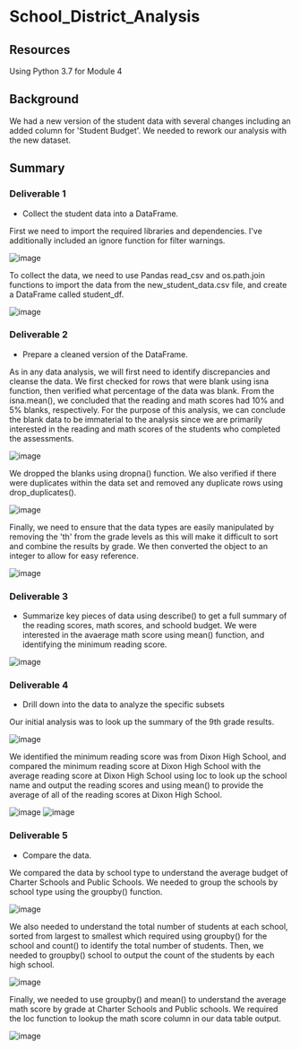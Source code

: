 # School_District_Analysis

## Resources

Using Python 3.7 for Module 4

## Background

We had a new version of the student data with several changes including an added column for 'Student Budget'. We needed to rework our analysis with the new dataset.

## Summary

### Deliverable 1

* Collect the student data into a DataFrame. 

First we need to import the required libraries and dependencies. I've additionally included an ignore function for filter warnings.

![image](https://user-images.githubusercontent.com/115019829/199133526-5a578d8f-2d63-454b-8a2b-e86194ee5b4c.png)

To collect the data, we need to use Pandas read_csv and os.path.join functions to import the data from the new_student_data.csv file, and create a DataFrame called student_df.

![image](https://user-images.githubusercontent.com/115019829/199133495-38b07524-8bb6-4418-9ec0-921d3a7f3390.png)

### Deliverable 2

* Prepare a cleaned version of the DataFrame.

As in any data analysis, we will first need to identify discrepancies and cleanse the data. We first checked for rows that were blank using isna function, then verified what percentage of the data was blank. From the isna.mean(), we concluded that the reading and math scores had 10% and 5% blanks, respectively. For the purpose of this analysis, we can conclude the blank data to be immaterial to the analysis since we are primarily interested in the reading and math scores of the students who completed the assessments.

![image](https://user-images.githubusercontent.com/115019829/199140471-c57d96d1-0a95-4a92-a125-b26ab3fe0d25.png)

We dropped the blanks using dropna() function. We also verified if there were duplicates within the data set and removed any duplicate rows using drop_duplicates().

![image](https://user-images.githubusercontent.com/115019829/199140789-e3ba18a8-4646-4a12-81d5-7dac9d657d56.png)

Finally, we need to ensure that the data types are easily manipulated by removing the 'th' from the grade levels as this will make it difficult to sort and combine the results by grade. We then converted the object to an integer to allow for easy reference. 

![image](https://user-images.githubusercontent.com/115019829/199141125-b8b49ed0-ce18-4119-8d02-3039f9b1e010.png)

### Deliverable 3

* Summarize key pieces of data using describe() to get a full summary of the reading scores, math scores, and schoold budget. We were interested in the avaerage math score using mean() function, and identifying the minimum reading score. 

![image](https://user-images.githubusercontent.com/115019829/199141282-25f0702f-f08e-48ad-b454-ec3e4e36f269.png)

### Deliverable 4

* Drill down into the data to analyze the specific subsets

Our initial analysis was to look up the summary of the 9th grade results. 

![image](https://user-images.githubusercontent.com/115019829/199141666-cfacdb9b-98f1-4dc5-b1db-156ea93f3bbb.png)

We identified the minimum reading score was from Dixon High School, and compared the minimum reading score at Dixon High School with the average reading score at Dixon High School using loc to look up the school name and output the reading scores and using mean() to provide the average of all of the reading scores at Dixon High School. 

![image](https://user-images.githubusercontent.com/115019829/199141997-ee058a4b-0615-49d2-82a9-8a1d45a80af7.png)
![image](https://user-images.githubusercontent.com/115019829/199142069-e494a918-44da-4e9a-b721-10e388c0f4a4.png)

### Deliverable 5

* Compare the data.

We compared the data by school type to understand the average budget of Charter Schools and Public Schools. We needed to group the schools by school type using the groupby() function.

![image](https://user-images.githubusercontent.com/115019829/199142391-ba3f41f2-9a5f-454b-b868-db66a286c387.png)

We also needed to understand the total number of students at each school, sorted from largest to smallest which required using groupby() for the school and count() to identify the total number of students. Then, we needed to groupby() school to output the count of the students by each high school. 

![image](https://user-images.githubusercontent.com/115019829/199142659-3824ce85-e192-48d5-a2d8-2740bbbf6f13.png)

Finally, we needed to use groupby() and mean() to understand the average math score by grade at Charter Schools and Public schools. We required the loc function to lookup the math score column in our data table output. 

![image](https://user-images.githubusercontent.com/115019829/199142795-82e1b86c-f877-4cf8-8950-059576ad95cc.png)



